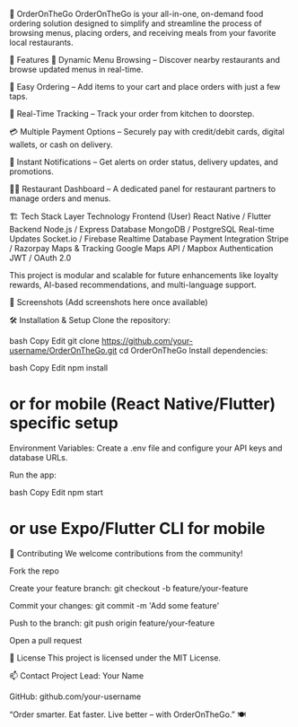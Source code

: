 🍔 OrderOnTheGo
OrderOnTheGo is your all-in-one, on-demand food ordering solution designed to simplify and streamline the process of browsing menus, placing orders, and receiving meals from your favorite local restaurants.

🚀 Features
🧾 Dynamic Menu Browsing – Discover nearby restaurants and browse updated menus in real-time.

🛒 Easy Ordering – Add items to your cart and place orders with just a few taps.

📍 Real-Time Tracking – Track your order from kitchen to doorstep.

💳 Multiple Payment Options – Securely pay with credit/debit cards, digital wallets, or cash on delivery.

🔔 Instant Notifications – Get alerts on order status, delivery updates, and promotions.

🧑‍🍳 Restaurant Dashboard – A dedicated panel for restaurant partners to manage orders and menus.

🏗️ Tech Stack
Layer	Technology
Frontend (User)	React Native / Flutter
Backend	Node.js / Express
Database	MongoDB / PostgreSQL
Real-time Updates	Socket.io / Firebase Realtime Database
Payment Integration	Stripe / Razorpay
Maps & Tracking	Google Maps API / Mapbox
Authentication	JWT / OAuth 2.0

This project is modular and scalable for future enhancements like loyalty rewards, AI-based recommendations, and multi-language support.

📸 Screenshots
(Add screenshots here once available)

🛠️ Installation & Setup
Clone the repository:

bash
Copy
Edit
git clone https://github.com/your-username/OrderOnTheGo.git
cd OrderOnTheGo
Install dependencies:

bash
Copy
Edit
npm install
# or for mobile (React Native/Flutter) specific setup
Environment Variables:
Create a .env file and configure your API keys and database URLs.

Run the app:

bash
Copy
Edit
npm start
# or use Expo/Flutter CLI for mobile
🤝 Contributing
We welcome contributions from the community!

Fork the repo

Create your feature branch: git checkout -b feature/your-feature

Commit your changes: git commit -m 'Add some feature'

Push to the branch: git push origin feature/your-feature

Open a pull request

📄 License
This project is licensed under the MIT License.

📫 Contact
Project Lead: Your Name

GitHub: github.com/your-username

“Order smarter. Eat faster. Live better – with OrderOnTheGo.” 🍽️
